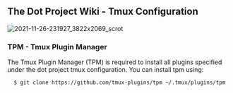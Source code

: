 ## The Dot Project Wiki - Tmux Configuration

![2021-11-26-231927_3822x2069_scrot](https://user-images.githubusercontent.com/36154121/143617056-2ac83008-7399-44ca-850c-bdfaef3a8a4c.png)

### TPM - Tmux Plugin Manager

The Tmux Plugin Manager (TPM) is required to install all plugins specified under the dot project tmux configuration.
You can install tpm using:

```bash
  $ git clone https://github.com/tmux-plugins/tpm ~/.tmux/plugins/tpm
```

